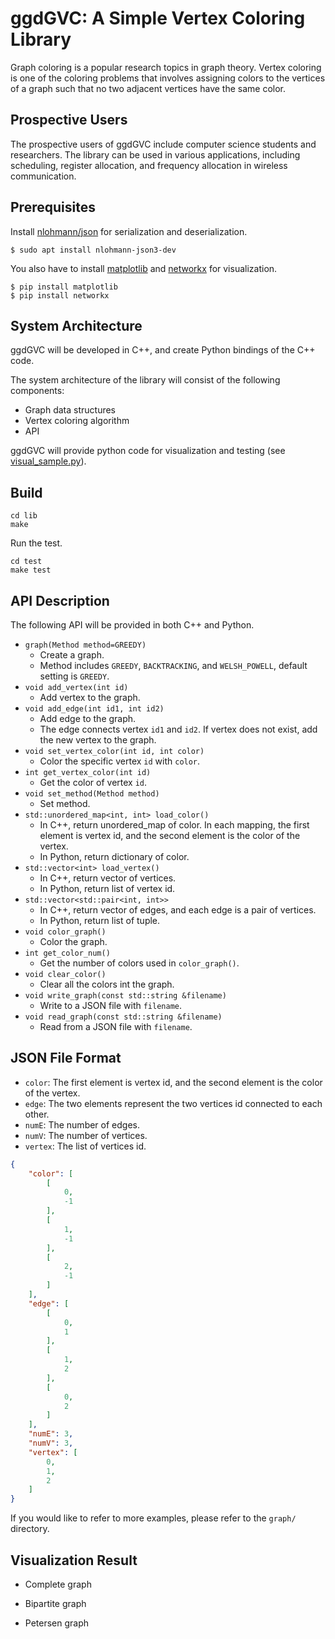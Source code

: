# ggdGVC: A Simple Vertex Coloring Library

Graph coloring is a popular research topics in graph theory. Vertex coloring is one of the coloring problems that involves assigning colors to the vertices of a graph such that no two adjacent vertices have the same color.

## Prospective Users

The prospective users of ggdGVC include computer science students and researchers. The library can be used in various applications, including scheduling, register allocation, and frequency allocation in wireless communication.

## Prerequisites

Install [nlohmann/json](https://github.com/nlohmann/json) for serialization and deserialization.

```
$ sudo apt install nlohmann-json3-dev
```

You also have to install [matplotlib](https://matplotlib.org/) and [networkx](https://networkx.org/) for visualization.

```
$ pip install matplotlib
$ pip install networkx
```

## System Architecture

ggdGVC will be developed in C++, and create Python bindings of the C++ code.

The system architecture of the library will consist of the following components:

* Graph data structures
* Vertex coloring algorithm
* API

ggdGVC will provide python code for visualization and testing (see [visual_sample.py](test/visual_sample.py)).

## Build

```
cd lib
make
```

Run the test.

```
cd test
make test
```

## API Description

The following API will be provided in both C++ and Python.

* `graph(Method method=GREEDY)`
    * Create a graph.
    * Method includes `GREEDY`, `BACKTRACKING`, and `WELSH_POWELL`, default setting is `GREEDY`.
* `void add_vertex(int id)`
    * Add vertex to the graph.
* `void add_edge(int id1, int id2)`
    * Add edge to the graph.
    * The edge connects vertex `id1` and `id2`. If vertex does not exist, add the new vertex to the graph.
* `void set_vertex_color(int id, int color)`
    * Color the specific vertex `id` with `color`.
* `int get_vertex_color(int id)`
    * Get the color of vertex `id`.
* `void set_method(Method method)`
    * Set method.
* `std::unordered_map<int, int> load_color()`
    * In C++, return unordered_map of color. In each mapping, the first element is vertex id, and the second element is the color of the vertex.
    * In Python, return dictionary of color.
* `std::vector<int> load_vertex()`
    * In C++, return vector of vertices.
    * In Python, return list of vertex id.
* `std::vector<std::pair<int, int>>`
    * In C++, return vector of edges, and each edge is a pair of vertices.
    * In Python, return list of tuple.
* `void color_graph()`
    * Color the graph.
* `int get_color_num()`
    * Get the number of colors used in `color_graph()`.
* `void clear_color()`
    * Clear all the colors int the graph.
* `void write_graph(const std::string &filename)`
    * Write to a JSON file with `filename`.
* `void read_graph(const std::string &filename)`
    * Read from a JSON file with `filename`.

## JSON File Format

* `color`: The first element is vertex id, and the second element is the color of the vertex.
* `edge`: The two elements represent the two vertices id connected to each other.
* `numE`: The number of edges.
* `numV`: The number of vertices.
* `vertex`: The list of vertices id.

```json
{
    "color": [
        [
            0,
            -1
        ],
        [
            1,
            -1
        ],
        [
            2,
            -1
        ]
    ],
    "edge": [
        [
            0,
            1
        ],
        [
            1,
            2
        ],
        [
            0,
            2
        ]
    ],
    "numE": 3,
    "numV": 3,
    "vertex": [
        0,
        1,
        2
    ]
}
```

If you would like to refer to more examples, please refer to the `graph/` directory.

## Visualization Result

* Complete graph
[](image/complete_graph.png)

* Bipartite graph
[](image/bipartite_graph.png)

* Petersen graph
[](image/petersen_graph.png)
